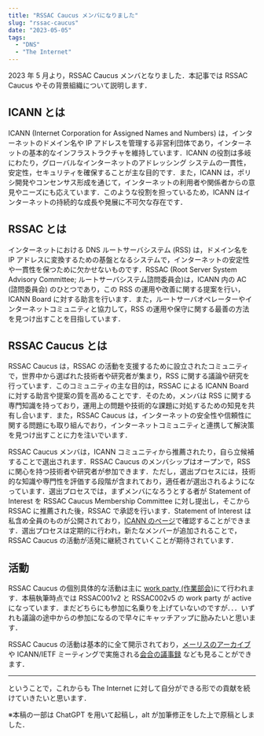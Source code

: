 ```yaml
---
title: "RSSAC Caucus メンバになりました"
slug: "rssac-caucus"
date: "2023-05-05"
tags:
  - "DNS"
  - "The Internet"
---
```


2023 年 5 月より，RSSAC Caucus メンバとなりました．本記事では RSSAC Caucus やその背景組織について説明します．

## ICANN とは

ICANN (Internet Corporation for Assigned Names and Numbers) は，インターネットのドメイン名や IP アドレスを管理する非営利団体であり，インターネットの基本的なインフラストラクチャを維持しています．ICANN の役割は多岐にわたり，グローバルなインターネットのアドレッシング システムの一貫性，安定性，セキュリティを確保することが主な目的です．また，ICANN は，ポリシ開発やコンセンサス形成を通じて，インターネットの利用者や関係者からの意見やニーズにも応えています．このような役割を担っているため，ICANN はインターネットの持続的な成長や発展に不可欠な存在です．

## RSSAC とは

インターネットにおける DNS ルートサーバシステム (RSS) は，ドメイン名を IP アドレスに変換するための基盤となるシステムで，インターネットの安定性や一貫性を保つために欠かせないものです．RSSAC (Root Server System Advisory Committee; ルートサーバシステム諮問委員会)は，ICANN 内の AC (諮問委員会) のひとつであり，この RSS の運用や改善に関する提案を行い，ICANN Board に対する助言を行います．また，ルートサーバオペレーターやインターネットコミュニティと協力して，RSS の運用や保守に関する最善の方法を見つけ出すことを目指しています．

## RSSAC Caucus とは

RSSAC Caucus は，RSSAC の活動を支援するために設立されたコミュニティで，世界中から選ばれた技術者や研究者が集まり，RSS に関する議論や研究を行っています．このコミュニティの主な目的は，RSSAC による ICANN Board に対する助言や提案の質を高めることです．そのため，メンバは RSS に関する専門知識を持っており，運用上の問題や技術的な課題に対処するための知見を共有し合います．また，RSSAC Caucus は，インターネットの安全性や信頼性に関する問題にも取り組んでおり，インターネットコミュニティと連携して解決策を見つけ出すことに力を注いでいます．

RSSAC Caucus メンバは，ICANN コミュニティから推薦されたり，自ら立候補することで選出されます．RSSAC Caucus のメンバシップはオープンで，RSS に関心を持つ技術者や研究者が参加できます．ただし，選出プロセスには，技術的な知識や専門性を評価する段階が含まれており，適任者が選出されるようになっています．選出プロセスでは，まずメンバになろうとする者が Statement of Interest を RSSAC Caucus Membership Committee に対し提出し，そこから RSSAC に推薦された後，RSSAC で承認を行います．Statement of Interest は私含め全員のものが公開されており，[ICANN のページ](https://community.icann.org/display/RSI/RSSAC+Caucus+Statements+of+Interest)で確認することができます．選出プロセスは定期的に行われ，新たなメンバーが追加されることで，RSSAC Caucus の活動が活発に継続されていくことが期待されています．

## 活動

RSSAC Caucus の個別具体的な活動は主に [work party (作業部会)](https://www.icann.org/resources/pages/rssac-caucus-work-parties-2017-06-20-en)にて行われます．本稿執筆時点では RSSAC001v2 と RSSAC002v5 の work party が active になっています．まだどちらにも参加に名乗りを上げていないのですが．．．いずれも議論の途中からの参加になるので早々にキャッチアップに励みたいと思います．

RSSAC Caucus の活動は基本的に全て開示されており，[メーリスのアーカイブ](https://mm.icann.org/pipermail/rssac-caucus/)や ICANN/IETF ミーティングで実施される[会合の議事録](https://www.icann.org/resources/pages/rssac-caucus-meetings-2015-04-15-en) なども見ることができます．

---

ということで，これからも The Internet に対して自分ができる形での貢献を続けていきたいと思います．

※本稿の一部は ChatGPT を用いて起稿し，alt が加筆修正をした上で原稿としました．
